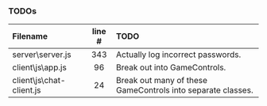 ### TODOs
| Filename | line # | TODO
|:------|:------:|:------
| server\server.js | 343 | Actually log incorrect passwords.
| client\js\app.js | 96 | Break out into GameControls.
| client\js\chat-client.js | 24 | Break out many of these GameControls into separate classes.